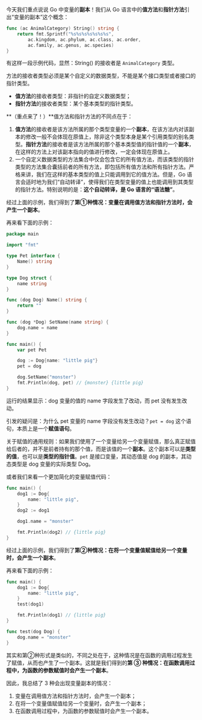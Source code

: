 今天我们重点说说 Go 中变量的**副本**！我们从 Go 语言中的**值方法**和**指针方法**引出“变量的副本”这个概念：

~~~go
func (ac AnimalCategory) String() string {
	return fmt.Sprintf("%s%s%s%s%s%s%s",
		ac.kingdom, ac.phylum, ac.class, ac.order,
		ac.family, ac.genus, ac.species)
}
~~~

有这样一段示例代码，显然：String() 的接收者是 `AnimalCategory` 类型。

方法的接收者类型必须是某个自定义的数据类型，不能是某个接口类型或者接口的指针类型。

* **值方法**的接收者类型：非指针的自定义数据类型；
* **指针方法**的接收者类型：某个基本类型的指针类型。

**（重点来了！）**值方法和指针方法的不同点在于：

1. **值方法**的接收者是该方法所属的那个类型变量的一个**副本**，在该方法内对该副本的修改一般不会体现在原值上，除非这个类型本身是某个引用类型的别名类型。**指针方法**的接收者是该方法所属的那个基本类型值的指针值的一个**副本**，在这样的方法上对该副本指向的值进行修改，一定会体现在原值上。
2. 一个自定义数据类型的方法集合中仅会包含它的所有值方法，而该类型的指针类型的方法集合囊括前者的所有方法，即包括所有值方法和所有指针方法。严格来讲，我们在这样的基本类型的值上只能调用到它的值方法。但是，Go 语言会适时地为我们“自动转译”，使得我们在类型变量的值上也能调用到其类型的指针方法。特别说明的是：**这个自动转译，是 Go 语言的“语法糖”**。

经过上面的示例，我们得到了**第①种情况：变量在调用值方法和指针方法时，会产生一个副本**。

再来看下面的示例：

~~~go
package main

import "fmt"

type Pet interface {
	Name() string
}

type Dog struct {
	name string
}

func (dog Dog) Name() string {
	return ""
}

func (dog *Dog) SetName(name string) {
	dog.name = name
}

func main() {
	var pet Pet

	dog := Dog{name: "little pig"}
	pet = dog

	dog.SetName("monster")
	fmt.Println(dog, pet) // {monster} {little pig}
}
~~~

运行的结果显示：dog 变量的值的 name 字段发生了改动，而 pet 没有发生改动。

引发的疑问是：为什么 pet 变量的 name 字段没有发生改动？`pet = dog` 这个语句，本质上是一个**赋值语句**。

关于赋值的通用规则：如果我们使用了一个变量给另一个变量赋值，那么真正赋值给后者的，并不是前者持有的那个值，而是该值的一个**副本**。这个副本可以是**类型的值**，也可以是**类型的指针值**。`pet` 是接口变量，其动态值是 dog 的副本，其动态类型是 dog 变量的实际类型 Dog。

或者我们来看一个更加简化的变量赋值代码：

~~~go
func main() {
	dog1 := Dog{
		name: "little pig",
	}
	dog2 := dog1

	dog1.name = "monster"

	fmt.Println(dog2) // {little pig}
}
~~~

经过上面的示例，我们得到了**第②种情况：在将一个变量值赋值给另一个变量时，会产生一个副本**。

再来看下面的示例：

~~~go
func main() {
	dog1 := Dog{
		name: "little pig",
	}
	test(dog1)

	fmt.Println(dog1) // {little pig}
}

func test(dog Dog) {
	dog.name = "monster"
}
~~~

其实和第②种形式是类似的，不同之处在于，这种情况是在函数的调用过程发生了赋值，从而也产生了一个副本。这就是我们得到的**第 ③ 种情况：在函数调用过程中，为函数的参数赋值时会产生一个副本**。

因此，我总结了 3 种会出现变量副本的情况：

1. 变量在调用值方法和指针方法时，会产生一个副本；
2. 在将一个变量值赋值给另一个变量时，会产生一个副本；
3. 在函数调用过程中，为函数的参数赋值时会产生一个副本。

